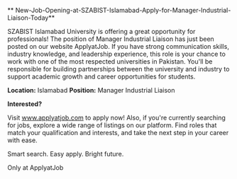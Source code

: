** New-Job-Opening-at-SZABIST-Islamabad-Apply-for-Manager-Industrial-Liaison-Today**

SZABIST Islamabad University is offering a great opportunity for professionals! The position of Manager Industrial Liaison has just been posted on our website ApplyatJob.
If you have strong communication skills, industry knowledge, and leadership experience, this role is your chance to work with one of the most respected universities in Pakistan. You'll be responsible for building partnerships between the university and industry to support academic growth and career opportunities for students.

**Location:** Islamabad
**Position:** Manager Industrial Liaison

**Interested?**

Visit www.applyatjob.com to apply now!
Also, if you're currently searching for jobs, explore a wide range of listings on our platform. Find roles that match your qualification and interests, and take the next step in your career with ease.

Smart search. Easy apply. Bright future.

Only at ApplyatJob
